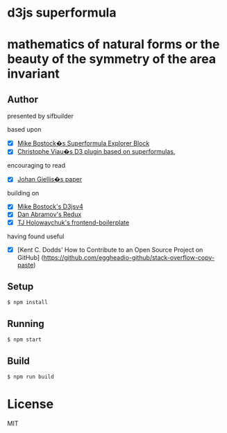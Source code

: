 
# d3js superformula

# mathematics of natural forms or the beauty of the symmetry of the area invariant

## Author
presented by sifbuilder

based upon
- [x] [Mike Bostock�s Superformula Explorer Block](http://bl.ocks.org/mbostock/1021103)
- [x] [Christophe Viau�s D3 plugin based on superformulas.](https://github.com/d3/d3-plugins/)

encouraging to read
- [x] [Johan Giellis�s paper](http://www.amjbot.org/content/90/3/333.full.pdf)

building on
- [x] [Mike Bostock's D3jsv4](https://github.com/d3)
- [x] [Dan Abramov's Redux](https://github.com/reactjs/redux)
- [x] [TJ Holowaychuk's frontend-boilerplate](https://github.com/tj/frontend-boilerplate)

having found useful 
- [x] [Kent C. Dodds' How to Contribute to an Open Source Project on GitHub] (https://github.com/eggheadio-github/stack-overflow-copy-paste)

## Setup

```
$ npm install
```

## Running

```
$ npm start
```

## Build

```
$ npm run build
```

# License

MIT
